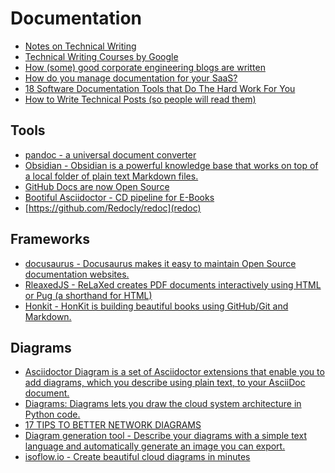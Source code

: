 # Documentation
- [Notes on Technical Writing](https://mkaz.blog/misc/notes-on-technical-writing/)
- [Technical Writing Courses by Google](https://developers.google.com/tech-writing)
- [How (some) good corporate engineering blogs are written](https://danluu.com/corp-eng-blogs/)
- [How do you manage documentation for your SaaS?](https://www.indiehackers.com/post/how-do-you-manage-documentation-for-your-saas-1fdb9985bc)
- [18 Software Documentation Tools that Do The Hard Work For You](https://www.process.st/software-documentation/)
- [How to Write Technical Posts (so people will read them)](https://reasonablypolymorphic.com/blog/writing-technical-posts/)

## Tools
- [pandoc - a universal document converter](https://pandoc.org/)
- [Obsidian - Obsidian is a powerful knowledge base that works on top of
a local folder of plain text Markdown files.](https://obsidian.md/)
- [GitHub Docs are now Open Source](https://github.blog/changelog/2020-10-07-github-docs-are-now-open-source/)
- [Bootiful Asciidoctor - CD pipeline for E-Books](https://bootiful-asciidoctor.github.io/)
- [https://github.com/Redocly/redoc](redoc)

## Frameworks

- [docusaurus - Docusaurus makes it easy to maintain Open Source documentation websites.](https://docusaurus.io/docs/en/installation)
- [RleaxedJS - ReLaXed creates PDF documents interactively using HTML or Pug (a shorthand for HTML)](https://github.com/RelaxedJS/ReLaXed)
- [Honkit - HonKit is building beautiful books using GitHub/Git and Markdown.](https://github.com/honkit/honkit)

## Diagrams
- [Asciidoctor Diagram is a set of Asciidoctor extensions that enable you to add diagrams, which you describe using plain text, to your AsciiDoc document.](https://asciidoctor.org/docs/asciidoctor-diagram/)
- [Diagrams: Diagrams lets you draw the cloud system architecture in Python code.](https://diagrams.mingrammer.com/)
- [17 TIPS TO BETTER NETWORK DIAGRAMS](http://networkdiagram101.com/)
- [Diagram generation tool - Describe your diagrams with a simple text language and automatically generate an image you can export.](https://www.diagram.codes/)
- [isoflow.io - Create beautiful cloud diagrams in minutes](https://isoflow.io/)

